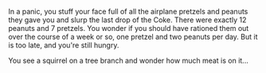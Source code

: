 In a panic, you stuff your face full of all the airplane pretzels and peanuts they gave you and slurp the last drop of the Coke. There were exactly 12 peanuts and 7 pretzels. You wonder if you should have rationed them out over the course of a week or so, one pretzel and two peanuts per day. But it is too late, and you're still hungry.

You see a squirrel on a tree branch and wonder how much meat is on it...